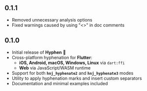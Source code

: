 ## 0.1.1
- Removed unnecessary analysis options
- Fixed warnings caused by using "<>" in doc comments

## 0.1.0

- Initial release of **Hyphen** 🎉
- Cross-platform hyphenation for **Flutter**:
    - **iOS, Android, macOS, Windows, Linux** via `dart:ffi`
    - **Web** via JavaScript/WASM runtime
- Support for both **`hnj_hyphenate2`** and **`hnj_hyphenate3`** modes
- Utility to apply hyphenation marks and insert custom separators
- Documentation and minimal examples included